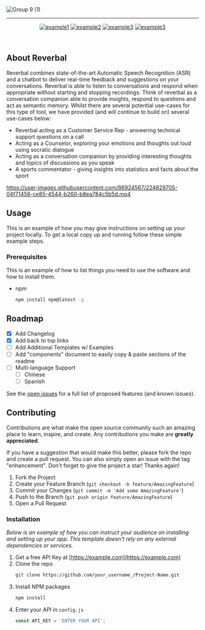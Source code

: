 
<!-- PROJECT SHIELDS -->
<!--
*** I'm using markdown "reference style" links for readability.
*** Reference links are enclosed in brackets [ ] instead of parentheses ( ).
*** See the bottom of this document for the declaration of the reference variables
*** for contributors-url, forks-url, etc. This is an optional, concise syntax you may use.
*** https://www.markdownguide.org/basic-syntax/#reference-style-links
-->



![Group 9 (1)](https://user-images.githubusercontent.com/86924567/225297364-9fcade8b-a016-4eab-a2cc-b4aa90e84e70.png)

---



<div align="center">

  <a href="">![example1](https://img.shields.io/badge/example-one-blue)</a>
  <a href="">![example2](https://img.shields.io/badge/example-two-blue)</a>
  <a href="">![example3](https://img.shields.io/badge/example-three-blue)</a>
  <a href="">![example3](https://img.shields.io/badge/example-four-blue)</a>
  
</div>


<br />


<!-- ABOUT THE PROJECT -->
## About Reverbal
Reverbal combines state-of-the-art Automatic Speech Recognition (ASR) and a chatbot to deliver real-time feedback and suggestions on your conversations. Reverbal is able to listen to conversations and respond when appropriate without starting and stopping recordings. Think of reverbal as a conversation companion able to provide insights, respond to questions and act as semantic memory. Whilst there are several potential use-cases for this type of tool, we have provided (and will continue to build on) several use-cases below:

* Reverbal acting as a Customer Service Rep - answering technical support questions on a call
* Acting as a Counselor, exploring your emotions and thoughts out loud using socratic dialogue
* Acting as a conversation companion by providing interesting thoughts and topics of discussions as you speak
* A sports commentator - giving insights into statistics and facts about the sport


https://user-images.githubusercontent.com/86924567/224829705-04f71458-ce85-4544-b260-b8ea784c5b5d.mp4






<!-- GETTING STARTED -->
## Usage

This is an example of how you may give instructions on setting up your project locally.
To get a local copy up and running follow these simple example steps.

### Prerequisites

This is an example of how to list things you need to use the software and how to install them.
* npm
  ```sh
  npm install npm@latest -g
  ```





<!-- ROADMAP -->
## Roadmap

- [x] Add Changelog
- [x] Add back to top links
- [ ] Add Additional Templates w/ Examples
- [ ] Add "components" document to easily copy & paste sections of the readme
- [ ] Multi-language Support
    - [ ] Chinese
    - [ ] Spanish

See the [open issues](https://github.com/othneildrew/Best-README-Template/issues) for a full list of proposed features (and known issues).




<!-- CONTRIBUTING -->
## Contributing

Contributions are what make the open source community such an amazing place to learn, inspire, and create. Any contributions you make are **greatly appreciated**.

If you have a suggestion that would make this better, please fork the repo and create a pull request. You can also simply open an issue with the tag "enhancement".
Don't forget to give the project a star! Thanks again!

1. Fork the Project
2. Create your Feature Branch (`git checkout -b feature/AmazingFeature`)
3. Commit your Changes (`git commit -m 'Add some AmazingFeature'`)
4. Push to the Branch (`git push origin feature/AmazingFeature`)
5. Open a Pull Request

### Installation

_Below is an example of how you can instruct your audience on installing and setting up your app. This template doesn't rely on any external dependencies or services._

1. Get a free API Key at [https://example.com](https://example.com)
2. Clone the repo
   ```sh
   git clone https://github.com/your_username_/Project-Name.git
   ```
3. Install NPM packages
   ```sh
   npm install
   ```
4. Enter your API in `config.js`
   ```js
   const API_KEY = 'ENTER YOUR API';
   ```


<!-- MARKDOWN LINKS & IMAGES -->
<!-- https://www.markdownguide.org/basic-syntax/#reference-style-links -->
[contributors-shield]: https://img.shields.io/github/contributors/github_username/repo_name.svg?style=for-the-badge
[contributors-url]: https://github.com/github_username/repo_name/graphs/contributors
[forks-shield]: https://img.shields.io/github/forks/github_username/repo_name.svg?style=for-the-badge
[forks-url]: https://github.com/github_username/repo_name/network/members
[stars-shield]: https://img.shields.io/github/stars/github_username/repo_name.svg?style=for-the-badge
[stars-url]: https://github.com/github_username/repo_name/stargazers
[issues-shield]: https://img.shields.io/github/issues/github_username/repo_name.svg?style=for-the-badge
[issues-url]: https://github.com/github_username/repo_name/issues
[license-shield]: https://img.shields.io/github/license/github_username/repo_name.svg?style=for-the-badge
[license-url]: https://github.com/github_username/repo_name/blob/master/LICENSE.txt
[linkedin-shield]: https://img.shields.io/badge/-LinkedIn-black.svg?style=for-the-badge&logo=linkedin&colorB=555
[linkedin-url]: https://linkedin.com/in/linkedin_username
[product-screenshot]: images/screenshot.png
